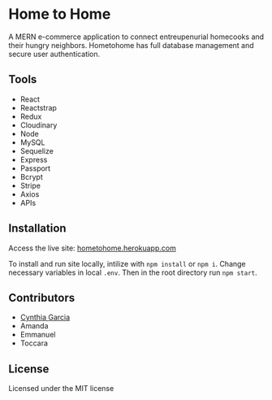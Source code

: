 # Home to Home

A MERN e-commerce application to connect entreupenurial homecooks and their hungry neighbors. Hometohome has full database management and secure user authentication.

## Tools

 - React
 - Reactstrap
 - Redux
 - Cloudinary
 - Node
 - MySQL
 - Sequelize
 - Express
 - Passport
 - Bcrypt
 - Stripe
 - Axios
 - APIs

## Installation

Access the live site: [hometohome.herokuapp.com](https://hometohome.herokuapp.com/)

To install and run site locally, intilize with `npm install` or `npm i`. Change necessary variables in local `.env`. Then in the root directory run `npm start`. 

## Contributors

 - [Cynthia Garcia](https://github.com/caersun)
 - Amanda
 - Emmanuel
 - Toccara 

## License

Licensed under the MIT license
